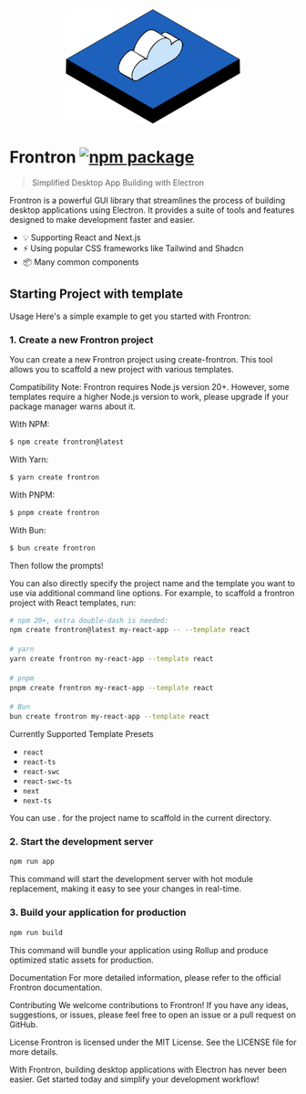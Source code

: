 <div align=center>

<a href="https://frontron.andongmin.com">
<img src="/docs/public/frontron.svg" alt="logo" height=200px>
</a>

</div>

# Frontron <a href="https://npmjs.com/package/create-frontron"><img src="https://img.shields.io/npm/v/frontron" alt="npm package"></a>

> Simplified Desktop App Building with Electron

Frontron is a powerful GUI library that streamlines the process of building desktop applications using Electron. It provides a suite of tools and features designed to make development faster and easier.

- 💡 Supporting React and Next.js
- ⚡️ Using popular CSS frameworks like Tailwind and Shadcn
- 📦 Many common components

## Starting Project with template

Usage
Here's a simple example to get you started with Frontron:

### 1. Create a new Frontron project
You can create a new Frontron project using create-frontron. This tool allows you to scaffold a new project with various templates.

Compatibility Note:
Frontron requires Node.js version 20+. However, some templates require a higher Node.js version to work, please upgrade if your package manager warns about it.

With NPM:
```bash
$ npm create frontron@latest
```

With Yarn:
```bash
$ yarn create frontron
```

With PNPM:
```bash
$ pnpm create frontron
```

With Bun:
```bash
$ bun create frontron
```
Then follow the prompts!

You can also directly specify the project name and the template you want to use via additional command line options. For example, to scaffold a frontron project with React templates, run:

```bash
# npm 20+, extra double-dash is needed:
npm create frontron@latest my-react-app -- --template react

# yarn
yarn create frontron my-react-app --template react

# pnpm
pnpm create frontron my-react-app --template react

# Bun
bun create frontron my-react-app --template react
```

Currently Supported Template Presets

- `react`
- `react-ts`
- `react-swc`
- `react-swc-ts`
- `next`
- `next-ts`

You can use . for the project name to scaffold in the current directory.

### 2. Start the development server

```bash
npm run app
```
This command will start the development server with hot module replacement, making it easy to see your changes in real-time.

### 3. Build your application for production

```bash
npm run build
```

This command will bundle your application using Rollup and produce optimized static assets for production.

Documentation
For more detailed information, please refer to the official Frontron documentation.

Contributing
We welcome contributions to Frontron! If you have any ideas, suggestions, or issues, please feel free to open an issue or a pull request on GitHub.

License
Frontron is licensed under the MIT License. See the LICENSE file for more details.

With Frontron, building desktop applications with Electron has never been easier. Get started today and simplify your development workflow!
